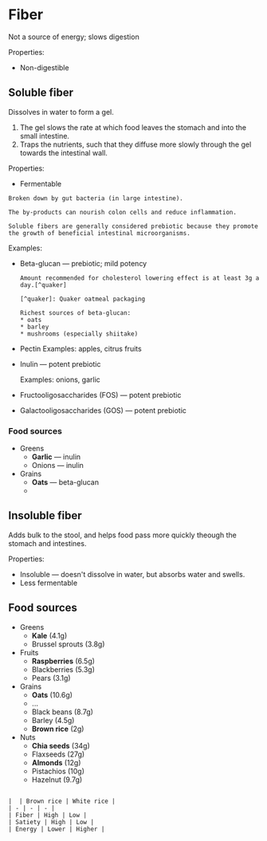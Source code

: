# Fiber

Not a source of energy; slows digestion

Properties:
* Non-digestible

## Soluble fiber
Dissolves in water to form a gel.
1. The gel slows the rate at which food leaves the stomach and into the small intestine.
2. Traps the nutrients, such that they diffuse more slowly through the gel towards the intestinal wall.

Properties:
* Fermentable

~~~admonish tip title="Fermentable"
Broken down by gut bacteria (in large intestine).

The by-products can nourish colon cells and reduce inflammation.
~~~

~~~admonish tip title="Prebiotic"
Soluble fibers are generally considered prebiotic because they promote the growth of beneficial intestinal microorganisms.
~~~

Examples:

* Beta-glucan — prebiotic; mild potency

    ~~~admonish tip title="Cholesterol lowering"
    Amount recommended for cholesterol lowering effect is at least 3g a day.[^quaker]

    [^quaker]: Quaker oatmeal packaging

    Richest sources of beta-glucan:
    * oats
    * barley
    * mushrooms (especially shiitake)
    ~~~

* Pectin
    Examples: apples, citrus fruits

* Inulin — potent prebiotic

    Examples: onions, garlic

* Fructooligosaccharides (FOS) — potent prebiotic
* Galactooligosaccharides (GOS) — potent prebiotic


### Food sources

* Greens
  * **Garlic** — inulin
  * Onions — inulin
* Grains
  * **Oats** — beta-glucan
  * 

## Insoluble fiber

Adds bulk to the stool, and helps food pass more quickly theough the stomach and intestines. 

Properties:
* Insoluble — doesn't dissolve in water, but absorbs water and swells. 
* Less fermentable

## Food sources

* Greens
  * **Kale** (4.1g)
  * Brussel sprouts (3.8g)
* Fruits
  * **Raspberries** (6.5g)
  * Blackberries (5.3g)
  * Pears (3.1g)
* Grains
  * **Oats** (10.6g)
  * ...
  * Black beans (8.7g)
  * Barley (4.5g)
  * **Brown rice** (2g)
* Nuts
  * **Chia seeds** (34g)
  * Flaxseeds (27g)
  * **Almonds** (12g)
  * Pistachios (10g)
  * Hazelnut (9.7g)


~~~admonish question="Brown rice cs. white rice"

|  | Brown rice | White rice | 
| - | - | - |
| Fiber | High | Low |
| Satiety | High | Low |
| Energy | Lower | Higher |
~~~
